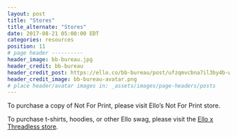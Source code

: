```yaml
---
layout: post
title: "Stores"
title_alternate: "Stores"
date: 2017-08-21 05:00:00 EDT
categories: resources
position: 11
# page header ----------
header_image: bb-bureau.jpg
header_credit: bb-bureau
header_credit_post: https://ello.co/bb-bureau/post/ufzqmvcbna7il3by4b-wtw
header_credit_image: bb-bureau-avatar.png
# place header/avatar images in: _assets/images/page-headers/posts
---
```


To purchase a copy of Not For Print, please visit Ello’s Not For Print store.

To purchase t-shirts, hoodies, or other Ello swag, please visit the [Ello x Threadless store](http://ello.threadless.com/).
